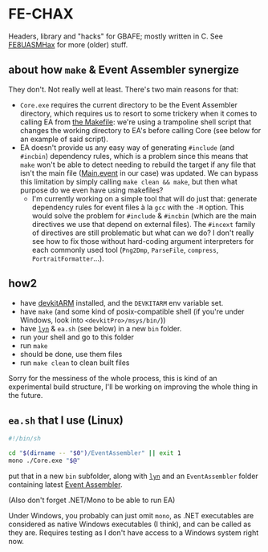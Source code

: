 # FE-CHAX

Headers, library and "hacks" for GBAFE; mostly written in C. See [FE8UASMHax](https://github.com/StanHash/FE8UASMHax) for more (older) stuff.

## about how `make` & Event Assembler synergize

They don't. Not really well at least. There's two main reasons for that:
- `Core.exe` requires the current directory to be the Event Assembler directory, which requires us to resort to some trickery when it comes to calling EA from [the Makefile](./Makefile): we're using a trampoline shell script that changes the working directory to EA's before calling Core (see below for an example of said script).
- EA doesn't provide us any easy way of generating `#include` (and `#incbin`) dependency rules, which is a problem since this means that `make` won't be able to detect needing to rebuild the target if any file that isn't the main file ([Main.event](./Main.event) in our case) was updated. We can bypass this limitation by simply calling `make clean && make`, but then what purpose do we even have using makefiles?
  - I'm currently working on a simple tool that will do just that: generate dependency rules for event files à la `gcc` with the `-M` option. This would solve the problem for `#include` & `#incbin` (which are the main directives we use that depend on external files). The `#incext` family of directives are still problematic but what can we do? I don't really see how to fix those without hard-coding argument interpreters for each commonly used tool (`Png2Dmp`, `ParseFile`, `compress`, `PortraitFormatter`...).

## how2

- have [devkitARM](https://devkitpro.org/wiki/Getting_Started/devkitARM) installed, and the `DEVKITARM` env variable set.
- have `make` (and some kind of posix-compatible shell (if you're under Windows, look into `<devkitPro>/msys/bin/`))
- have [`lyn`](https://github.com/StanHash/lyn/releases) & `ea.sh` (see below) in a new `bin` folder.
- run your shell and go to this folder
- run `make`
- should be done, use them files
- run `make clean` to clean built files

Sorry for the messiness of the whole process, this is kind of an experimental build structure, I'll be working on improving the whole thing in the future.

## `ea.sh` that I use (Linux)

```sh
#!/bin/sh

cd "$(dirname -- "$0")/EventAssembler" || exit 1
mono ./Core.exe "$@"
```

put that in a new `bin` subfolder, along with [`lyn`](https://github.com/StanHash/lyn/releases) and an `EventAssembler` folder containing latest [Event Assembler](http://feuniverse.us/t/event-assembler/1749?u=stanh).

(Also don't forget .NET/Mono to be able to run EA)

Under Windows, you probably can just omit `mono`, as .NET executables are considered as native Windows executables (I think), and can be called as they are. Requires testing as I don't have access to a Windows system right now.
